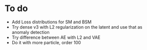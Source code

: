 # To do

- Add Loss distributions for SM and BSM
- Try dense v3 with L2 regularization on the latent and use that as anomaly detection
- Try difference between AE with L2 and VAE
- Do it with more particle, order 100
